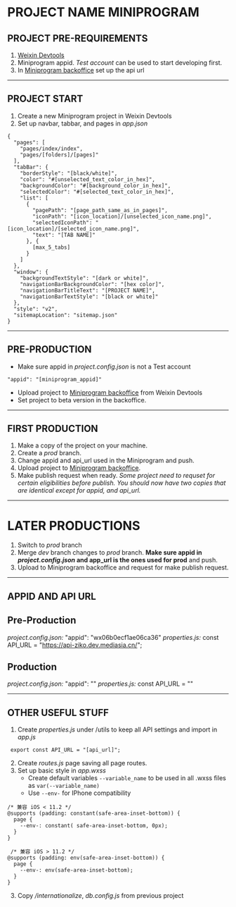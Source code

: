 # PROJECT NAME MINIPROGRAM

## PROJECT PRE-REQUIREMENTS
1. [Weixin Devtools](https://developers.weixin.qq.com/miniprogram/dev/devtools/download.html)
2. Miniprogram appid. _Test account_ can be used to start developing first.
3. In [Miniprogram backoffice](mp.weixin.qq.com) set up the api url

-----

## PROJECT START
1. Create a new Miniprogram project in Weixin Devtools
2. Set up navbar, tabbar, and pages in *app.json*
```
{
  "pages": [
    "pages/index/index",
    "pages/[folders]/[pages]"
  ],
  "tabBar": {
    "borderStyle": "[black/white]",
    "color": "#[unselected_text_color_in_hex]",
    "backgroundColor": "#[background_color_in_hex]",
    "selectedColor": "#[selected_text_color_in_hex]",
    "list": [
      {
        "pagePath": "[page_path_same_as_in_pages]",
        "iconPath": "[icon_location]/[unselected_icon_name.png]",
        "selectedIconPath": "[icon_location]/[selected_icon_name.png]",
        "text": "[TAB NAME]"
      }, {
        [max_5_tabs]
      }
    ]
  },
  "window": {
    "backgroundTextStyle": "[dark or white]",
    "navigationBarBackgroundColor": "[hex color]",
    "navigationBarTitleText": "[PROJECT NAME]",
    "navigationBarTextStyle": "[black or white]"
  },
  "style": "v2",
  "sitemapLocation": "sitemap.json"
}
```

-----
## PRE-PRODUCTION
- Make sure appid in *project.config.json* is not a Test account
```
"appid": "[miniprogram_appid]"
```
- Upload project to [Miniprogram backoffice](mp.weixin.qq.com) from Weixin Devtools
- Set project to beta version in the backoffice.

-----
##  FIRST PRODUCTION
1. Make a copy of the project on your machine.
2. Create a *prod* branch.
3. Change appid and api_url used in the Miniprogram and push.
4. Upload project to [Miniprogram backoffice](mp.weixin.qq.com).
5. Make publish request when ready. *Some project need to requset for certain eligibilities before publish.*
*You should now have two copies that are identical except for appid, and api_url.*

-----
# LATER PRODUCTIONS
1. Switch to *prod* branch
2. Merge *dev* branch changes to *prod* branch. **Make sure appid in *project.config.json* and app_url is the ones used for prod** and push. 
3. Upload to Miniprogram backoffice and request for make publish request.

-----
## APPID AND API URL
##  Pre-Production
*project.config.json:*
"appid": "wx06b0ecf1ae06ca36"
*properties.js:*
const API_URL = "https://api-ziko.dev.mediasia.cn/";

##  Production
*project.config.json:*
"appid": ""
*properties.js:*
const API_URL = ""

-----
## OTHER USEFUL STUFF
1. Create *properties.js* under /utils to keep all API settings and import in *app.js*
```
 export const API_URL = "[api_url]";
```
2. Create *routes.js* page saving all page routes.
3. Set up basic style in *app.wxss*
    - Create default variables `--variable_name` to be used in all .wxss files as `var(--variable_name)`
    - Use `--env-` for IPhone compatibility
```
/* 兼容 iOS < 11.2 */
@supports (padding: constant(safe-area-inset-bottom)) {
  page {
    --env-: constant( safe-area-inset-bottom, 0px);
  }
}

 /* 兼容 iOS > 11.2 */
@supports (padding: env(safe-area-inset-bottom)) {
  page {
    --env-: env(safe-area-inset-bottom);
  }
}
```
3. Copy */internationalize*, *db.config.js* from previous project